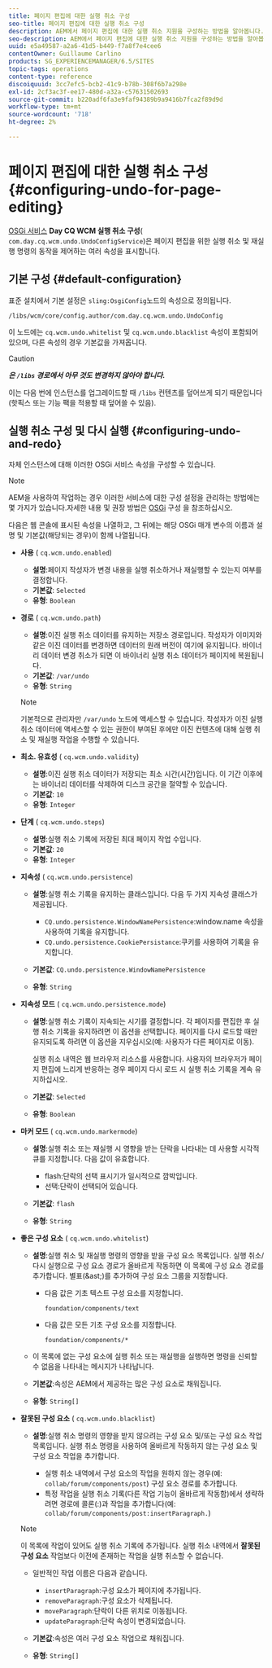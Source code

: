 ```yaml
---
title: 페이지 편집에 대한 실행 취소 구성
seo-title: 페이지 편집에 대한 실행 취소 구성
description: AEM에서 페이지 편집에 대한 실행 취소 지원을 구성하는 방법을 알아봅니다.
seo-description: AEM에서 페이지 편집에 대한 실행 취소 지원을 구성하는 방법을 알아봅니다.
uuid: e5a49587-a2a6-41d5-b449-f7a8f7e4cee6
contentOwner: Guillaume Carlino
products: SG_EXPERIENCEMANAGER/6.5/SITES
topic-tags: operations
content-type: reference
discoiquuid: 3cc7efc5-bcb2-41c9-b78b-308f6b7a298e
exl-id: 2cf3ac3f-ee17-480d-a32a-c57631502693
source-git-commit: b220adf6fa3e9faf94389b9a9416b7fca2f89d9d
workflow-type: tm+mt
source-wordcount: '718'
ht-degree: 2%

---
```


# 페이지 편집에 대한 실행 취소 구성{#configuring-undo-for-page-editing}

[OSGi 서비스](/help/sites-deploying/configuring-osgi.md) **Day CQ WCM 실행 취소 구성**( `com.day.cq.wcm.undo.UndoConfigService`)은 페이지 편집을 위한 실행 취소 및 재실행 명령의 동작을 제어하는 여러 속성을 표시합니다.

## 기본 구성 {#default-configuration}

표준 설치에서 기본 설정은 `sling:OsgiConfig`노드의 속성으로 정의됩니다.

`/libs/wcm/core/config.author/com.day.cq.wcm.undo.UndoConfig`

이 노드에는 `cq.wcm.undo.whitelist` 및 `cq.wcm.undo.blacklist` 속성이 포함되어 있으며, 다른 속성의 경우 기본값을 가져옵니다.

>[!CAUTION]
>
>***은 `/libs` 경로에서 아무 것도 변경하지 않아야 합니다.***
>
>이는 다음 번에 인스턴스를 업그레이드할 때 `/libs` 컨텐츠를 덮어쓰게 되기 때문입니다(핫픽스 또는 기능 팩을 적용할 때 덮어쓸 수 있음).

## 실행 취소 구성 및 다시 실행 {#configuring-undo-and-redo}

자체 인스턴스에 대해 이러한 OSGi 서비스 속성을 구성할 수 있습니다.

>[!NOTE]
>
>AEM을 사용하여 작업하는 경우 이러한 서비스에 대한 구성 설정을 관리하는 방법에는 몇 가지가 있습니다.자세한 내용 및 권장 방법은 [OSGi](/help/sites-deploying/configuring-osgi.md) 구성 을 참조하십시오.

다음은 웹 콘솔에 표시된 속성을 나열하고, 그 뒤에는 해당 OSGi 매개 변수의 이름과 설명 및 기본값(해당되는 경우)이 함께 나열됩니다.

* **사용**
( 
`cq.wcm.undo.enabled`)

   * **설명**:페이지 작성자가 변경 내용을 실행 취소하거나 재실행할 수 있는지 여부를 결정합니다.
   * **기본값**:  `Selected`
   * **유형**: `Boolean`

* **경로**
( 
`cq.wcm.undo.path`)

   * **설명**:이진 실행 취소 데이터를 유지하는 저장소 경로입니다. 작성자가 이미지와 같은 이진 데이터를 변경하면 데이터의 원래 버전이 여기에 유지됩니다. 바이너리 데이터 변경 취소가 되면 이 바이너리 실행 취소 데이터가 페이지에 복원됩니다.
   * **기본값**:  `/var/undo`
   * **유형**: `String`

   >[!NOTE]
   >
   >기본적으로 관리자만 `/var/undo` 노드에 액세스할 수 있습니다. 작성자가 이진 실행 취소 데이터에 액세스할 수 있는 권한이 부여된 후에만 이진 컨텐츠에 대해 실행 취소 및 재실행 작업을 수행할 수 있습니다.

* **최소. 유효성**
( 
`cq.wcm.undo.validity`)

   * **설명**:이진 실행 취소 데이터가 저장되는 최소 시간(시간)입니다. 이 기간 이후에는 바이너리 데이터를 삭제하여 디스크 공간을 절약할 수 있습니다.
   * **기본값**:  `10`
   * **유형**: `Integer`

* **단계**
( 
`cq.wcm.undo.steps`)

   * **설명**:실행 취소 기록에 저장된 최대 페이지 작업 수입니다.
   * **기본값**:  `20`
   * **유형**: `Integer`

* **지속성**
( 
`cq.wcm.undo.persistence`)

   * **설명**:실행 취소 기록을 유지하는 클래스입니다. 다음 두 가지 지속성 클래스가 제공됩니다.

      * `CQ.undo.persistence.WindowNamePersistence`:window.name 속성을 사용하여 기록을 유지합니다.
      * `CQ.undo.persistence.CookiePersistance`:쿠키를 사용하여 기록을 유지합니다.
   * **기본값**:  `CQ.undo.persistence.WindowNamePersistence`
   * **유형**: `String`


* **지속성 모드**
( 
`cq.wcm.undo.persistence.mode`)

   * **설명**:실행 취소 기록이 지속되는 시기를 결정합니다. 각 페이지를 편집한 후 실행 취소 기록을 유지하려면 이 옵션을 선택합니다. 페이지를 다시 로드할 때만 유지되도록 하려면 이 옵션을 지우십시오(예: 사용자가 다른 페이지로 이동).

      실행 취소 내역은 웹 브라우저 리소스를 사용합니다. 사용자의 브라우저가 페이지 편집에 느리게 반응하는 경우 페이지 다시 로드 시 실행 취소 기록을 계속 유지하십시오.

   * **기본값**:  `Selected`
   * **유형**: `Boolean`

* **마커 모드**
( 
`cq.wcm.undo.markermode`)

   * **설명**:실행 취소 또는 재실행 시 영향을 받는 단락을 나타내는 데 사용할 시각적 큐를 지정합니다. 다음 값이 유효합니다.

      * flash:단락의 선택 표시기가 일시적으로 깜박입니다.
      * 선택:단락이 선택되어 있습니다.
   * **기본값**:  `flash`
   * **유형**: `String`


* **좋은 구성 요소**
( 
`cq.wcm.undo.whitelist`)

   * **설명**:실행 취소 및 재실행 명령의 영향을 받을 구성 요소 목록입니다. 실행 취소/다시 실행으로 구성 요소 경로가 올바르게 작동하면 이 목록에 구성 요소 경로를 추가합니다. 별표(&amp;ast;)를 추가하여 구성 요소 그룹을 지정합니다.

      * 다음 값은 기초 텍스트 구성 요소를 지정합니다.

         `foundation/components/text`

      * 다음 값은 모든 기초 구성 요소를 지정합니다.

         `foundation/components/*`
   * 이 목록에 없는 구성 요소에 실행 취소 또는 재실행을 실행하면 명령을 신뢰할 수 없음을 나타내는 메시지가 나타납니다.

   * **기본값**:속성은 AEM에서 제공하는 많은 구성 요소로 채워집니다.
   * **유형**: `String[]`


* **잘못된 구성 요소**
( 
`cq.wcm.undo.blacklist`)

   * **설명**:실행 취소 명령의 영향을 받지 않으려는 구성 요소 및/또는 구성 요소 작업 목록입니다. 실행 취소 명령을 사용하여 올바르게 작동하지 않는 구성 요소 및 구성 요소 작업을 추가합니다.

      * 실행 취소 내역에서 구성 요소의 작업을 원하지 않는 경우(예: `collab/forum/components/post`) 구성 요소 경로를 추가합니다.
      * 특정 작업을 실행 취소 기록(다른 작업 기능이 올바르게 작동함)에서 생략하려면 경로에 콜론(:)과 작업을 추가합니다(예: `collab/forum/components/post:insertParagraph.`)

   >[!NOTE]
   >
   >이 목록에 작업이 있어도 실행 취소 기록에 추가됩니다. 실행 취소 내역에서 **잘못된 구성 요소** 작업보다 이전에 존재하는 작업을 실행 취소할 수 없습니다.

   * 일반적인 작업 이름은 다음과 같습니다.

      * `insertParagraph`:구성 요소가 페이지에 추가됩니다.
      * `removeParagraph`:구성 요소가 삭제됩니다.
      * `moveParagraph`:단락이 다른 위치로 이동됩니다.
      * `updateParagraph`:단락 속성이 변경되었습니다.
   * **기본값**:속성은 여러 구성 요소 작업으로 채워집니다.
   * **유형**: `String[]`
